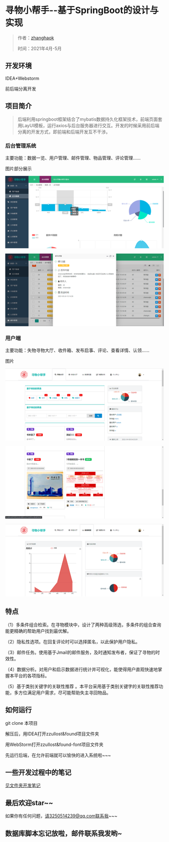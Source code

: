# 寻物小帮手--基于SpringBoot的设计与实现

> 作者：[zhanghaok](https://github.com/zhanghaok)
>
> 时间：2021年4月-5月



## 开发环境

IDEA+Webstorm

前后端分离开发

## 项目简介

> 后端利用springboot框架结合了mybatis数据持久化框架技术，前端页面套用LayUI模板，运行axios与后台服务器进行交互。开发的时候采用前后端分离的开发方式，即前端和后端开发互不干涉。

### 后台管理系统

主要功能：数据一览、用户管理、邮件管理、物品管理、评论管理......

图片部分展示

![image-20220303230254945](./img/image-20220303230254945.png)

![image-20220303230321132](./img/image-20220303230321132.png)



### 用户端

主要功能：失物寻物大厅、收件箱、发布启事、评论、查看详情、认领......

图片

![image-20220303230437328](./img/image-20220303230437328.png)

![image-20220303230452585](./img/image-20220303230452585.png)

![image-20220303230507954](./img/image-20220303230507954.png)



## 特点

（1）多条件组合检索。在寻物模块中，设计了两种高级筛选，多条件的组合查询能更精确的帮助用户找到最优解。

（2）隐私性选项。在回复评论时可以选择匿名，以此保护用户隐私。

（3）邮件任务。使用基于Jmail的邮件服务，及时通知发布者，保证了寻物的时效性。

（4）数据分析。对用户和启示数据进行统计并可视化，能使得用户直观快速地掌握本平台的各项指标。

（5）基于类别关键字的关联性推荐 。本平台采用基于类别关键字的关联性推荐功能，多方位满足用户需求，尽可能帮助失主寻回物品。

## 如何运行

git clone 本项目

解压后，用IDEA打开zzullost&found项目文件夹

用WebStorm打开zzullost&found-font项目文件夹

先运行后端，在允许前端就可以愉快的进入系统啦~~~

## 一些开发过程中的笔记

[见文件夹开发笔记](https://github.com/zhanghaok/LostAndFoundSystem/tree/main/%E6%88%91%E7%9A%84%E9%A1%B9%E7%9B%AE%E5%BC%80%E5%8F%91%E7%AC%94%E8%AE%B0)

## 最后欢迎star~~

如果你有任何问题，请3250514239@qq.com联系我~~~



## 数据库脚本忘记放啦，邮件联系我发哟~


